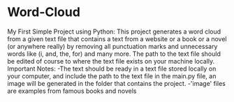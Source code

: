 # Word-Cloud
My First Simple Project using Python:
This project generates a word cloud from a given text file that contains a text from a website or a book or a novel (or anywhere really) by removing all punctuation marks and unnecessary words like (i, and, the, for) and many more. The path to the text file should be edited of course to where the text file exists on your machine locally. 
Important Notes:
-The text should be ready in a text file stored locally on your computer, and include the path to the text file in the main.py file, an image will be generated in the folder that contains the project.
-'image' files are examples from famous books and novels
